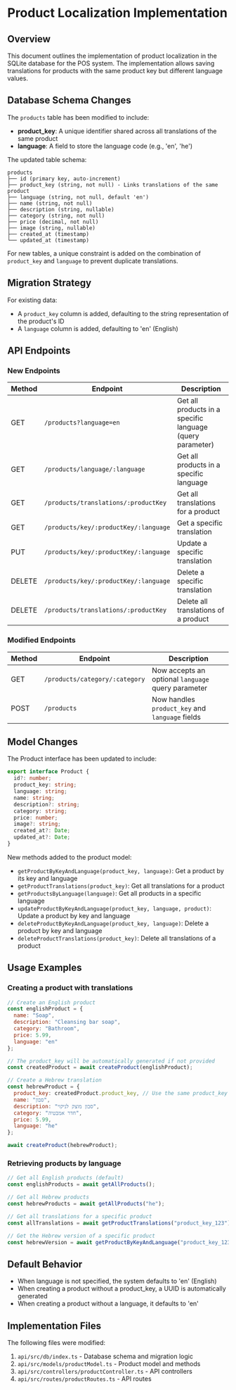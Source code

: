 # Product Localization Implementation

## Overview

This document outlines the implementation of product localization in the SQLite database for the POS system. The implementation allows saving translations for products with the same product key but different language values.

## Database Schema Changes

The `products` table has been modified to include:

- **product_key**: A unique identifier shared across all translations of the same product
- **language**: A field to store the language code (e.g., 'en', 'he')

The updated table schema:

```
products
├── id (primary key, auto-increment)
├── product_key (string, not null) - Links translations of the same product
├── language (string, not null, default 'en')
├── name (string, not null)
├── description (string, nullable)
├── category (string, not null)
├── price (decimal, not null)
├── image (string, nullable)
├── created_at (timestamp)
└── updated_at (timestamp)
```

For new tables, a unique constraint is added on the combination of `product_key` and `language` to prevent duplicate translations.

## Migration Strategy

For existing data:
- A `product_key` column is added, defaulting to the string representation of the product's ID
- A `language` column is added, defaulting to 'en' (English)

## API Endpoints

### New Endpoints

| Method | Endpoint | Description |
|--------|----------|-------------|
| GET | `/products?language=en` | Get all products in a specific language (query parameter) |
| GET | `/products/language/:language` | Get all products in a specific language |
| GET | `/products/translations/:productKey` | Get all translations for a product |
| GET | `/products/key/:productKey/:language` | Get a specific translation |
| PUT | `/products/key/:productKey/:language` | Update a specific translation |
| DELETE | `/products/key/:productKey/:language` | Delete a specific translation |
| DELETE | `/products/translations/:productKey` | Delete all translations of a product |

### Modified Endpoints

| Method | Endpoint | Description |
|--------|----------|-------------|
| GET | `/products/category/:category` | Now accepts an optional `language` query parameter |
| POST | `/products` | Now handles `product_key` and `language` fields |

## Model Changes

The Product interface has been updated to include:

```typescript
export interface Product {
  id?: number;
  product_key: string;
  language: string;
  name: string;
  description?: string;
  category: string;
  price: number;
  image?: string;
  created_at?: Date;
  updated_at?: Date;
}
```

New methods added to the product model:

- `getProductByKeyAndLanguage(product_key, language)`: Get a product by its key and language
- `getProductTranslations(product_key)`: Get all translations for a product
- `getProductsByLanguage(language)`: Get all products in a specific language
- `updateProductByKeyAndLanguage(product_key, language, product)`: Update a product by key and language
- `deleteProductByKeyAndLanguage(product_key, language)`: Delete a product by key and language
- `deleteProductTranslations(product_key)`: Delete all translations of a product

## Usage Examples

### Creating a product with translations

```javascript
// Create an English product
const englishProduct = {
  name: "Soap",
  description: "Cleansing bar soap",
  category: "Bathroom",
  price: 5.99,
  language: "en"
};

// The product_key will be automatically generated if not provided
const createdProduct = await createProduct(englishProduct);

// Create a Hebrew translation
const hebrewProduct = {
  product_key: createdProduct.product_key, // Use the same product_key
  name: "סבון",
  description: "סבון מוצק לניקוי",
  category: "חדר אמבטיה",
  price: 5.99,
  language: "he"
};

await createProduct(hebrewProduct);
```

### Retrieving products by language

```javascript
// Get all English products (default)
const englishProducts = await getAllProducts();

// Get all Hebrew products
const hebrewProducts = await getAllProducts("he");

// Get all translations for a specific product
const allTranslations = await getProductTranslations("product_key_123");

// Get the Hebrew version of a specific product
const hebrewVersion = await getProductByKeyAndLanguage("product_key_123", "he");
```

## Default Behavior

- When language is not specified, the system defaults to 'en' (English)
- When creating a product without a product_key, a UUID is automatically generated
- When creating a product without a language, it defaults to 'en'

## Implementation Files

The following files were modified:

1. `api/src/db/index.ts` - Database schema and migration logic
2. `api/src/models/productModel.ts` - Product model and methods
3. `api/src/controllers/productController.ts` - API controllers
4. `api/src/routes/productRoutes.ts` - API routes
